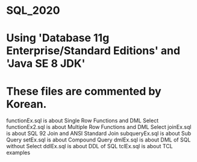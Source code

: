 # SQL_2020
# Using 'Database 11g Enterprise/Standard Editions' and 'Java SE 8 JDK'
# These files are commented by Korean.

 functionEx.sql is about Single Row Functions and DML Select
 functionEx2.sql is about Multiple Row Functions and DML Select
 joinEx.sql is about SQL 92 Join and ANSI Standard Join
 subqueryEx.sql is about Sub Query
 setEx.sql is about Compound Query
 dmlEx.sql is about DML of SQL without Select
 ddlEx.sql is about DDL of SQL
 tclEx.sql is about TCL examples
